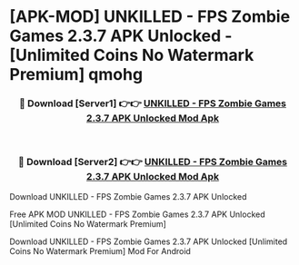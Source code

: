 # [APK-MOD] UNKILLED - FPS Zombie Games 2.3.7 APK Unlocked - [Unlimited Coins No Watermark Premium] qmohg



<div align="center">
<h3>🔴 Download [Server1] 👉👉 <a href="https://momento.my/?title=UNKILLED_-_FPS_Zombie_Games_2.3.7_APK_Unlocked">UNKILLED - FPS Zombie Games 2.3.7 APK Unlocked Mod Apk</a></h3><br>

<h3>🔴 Download [Server2] 👉👉 <a href="https://momento.my/?title=UNKILLED_-_FPS_Zombie_Games_2.3.7_APK_Unlocked">UNKILLED - FPS Zombie Games 2.3.7 APK Unlocked Mod Apk</a></h3>
</div>



Download UNKILLED - FPS Zombie Games 2.3.7 APK Unlocked 

Free APK MOD UNKILLED - FPS Zombie Games 2.3.7 APK Unlocked [Unlimited Coins No Watermark Premium]

Download UNKILLED - FPS Zombie Games 2.3.7 APK Unlocked [Unlimited Coins No Watermark Premium] Mod For Android
